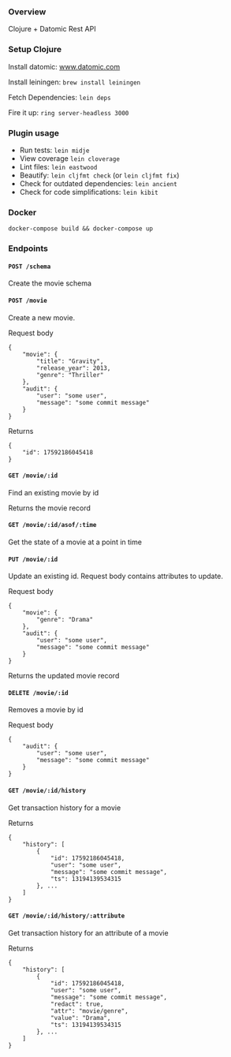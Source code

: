 ### Overview
Clojure + Datomic Rest API

### Setup Clojure

Install datomic: www.datomic.com

Install leiningen: `brew install leiningen`

Fetch Dependencies: `lein deps`

Fire it up: `ring server-headless 3000`

### Plugin usage

* Run tests: `lein midje`
* View coverage `lein cloverage`
* Lint files: `lein eastwood`
* Beautify: `lein cljfmt check` (or `lein cljfmt fix`)
* Check for outdated dependencies: `lein ancient`
* Check for code simplifications: `lein kibit`

### Docker

`docker-compose build && docker-compose up`

### Endpoints

#### `POST /schema`

Create the movie schema

#### `POST /movie`

Create a new movie.

Request body

```
{
    "movie": {
        "title": "Gravity",
        "release_year": 2013,
        "genre": "Thriller"
    }, 
    "audit": {
        "user": "some user",
        "message": "some commit message"
    }
}
```

Returns

```
{
    "id": 17592186045418
}
```

#### `GET /movie/:id`

Find an existing movie by id

Returns the movie record

#### `GET /movie/:id/asof/:time`

Get the state of a movie at a point in time

#### `PUT /movie/:id`

Update an existing id. Request body contains attributes to update.

Request body

```
{
    "movie": {
        "genre": "Drama"
    },
    "audit": {
        "user": "some user",
        "message": "some commit message"
    }
}
```

Returns the updated movie record

#### `DELETE /movie/:id`

Removes a movie by id

Request body

```
{
    "audit": {
        "user": "some user",
        "message": "some commit message"
    }
}
```

#### `GET /movie/:id/history`

Get transaction history for a movie

Returns

```
{
    "history": [
        {
            "id": 17592186045418,
            "user": "some user",
            "message": "some commit message",
            "ts": 13194139534315
        }, ...
    ]
}
```

#### `GET /movie/:id/history/:attribute`

Get transaction history for an attribute of a movie

Returns 

```
{
    "history": [
        {
            "id": 17592186045418,
            "user": "some user",
            "message": "some commit message",
            "redact": true,
            "attr": "movie/genre",
            "value": "Drama",
            "ts": 13194139534315
        }, ...
    ]
}
```
